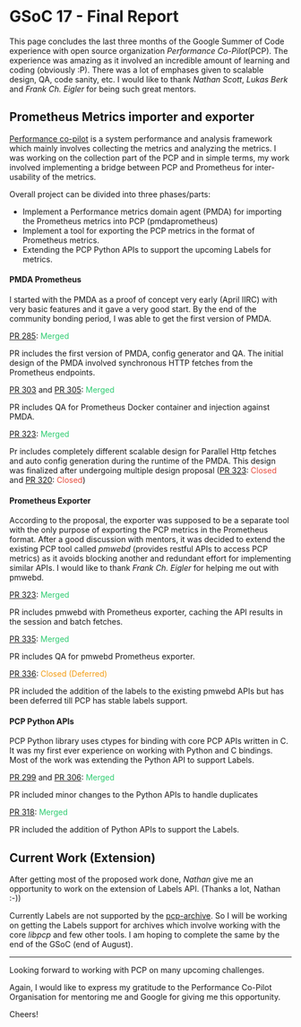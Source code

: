 <link rel="shortcut icon" type="image/png" href="/favicons.png">

# GSoC 17 - Final Report


This page concludes the last three months of the Google Summer of Code experience with open source organization _Performance Co-Pilot_(PCP). The experience was amazing as it involved an incredible amount of learning and coding (obviously :P). There was a lot of emphases given to scalable design, QA, code sanity, etc. I would like to thank _Nathan Scott_, _Lukas Berk_ and _Frank Ch. Eigler_ for being such great mentors.

## Prometheus Metrics importer and exporter

[Performance co-pilot](http://pcp.io/) is a system performance and analysis framework which mainly involves collecting the metrics and analyzing the metrics. I was working on the collection part of the PCP and in simple terms, my work involved implementing a bridge between PCP and Prometheus for inter-usability of the metrics.

Overall project can be divided into three phases/parts:
* Implement a Performance metrics domain agent (PMDA) for importing the Prometheus metrics into PCP (pmdaprometheus)
*  Implement a tool for exporting the PCP metrics in the format of Prometheus metrics.
*  Extending the PCP Python APIs to support the upcoming Labels for metrics.


#### PMDA Prometheus

I started with the PMDA as a proof of concept very early (April IIRC) with very basic features and it gave a very good start. By the end of the community bonding period, I was able to get the first version of PMDA.

[PR 285](https://github.com/performancecopilot/pcp/pull/285): <span style="color:#2ecc71">Merged</span>

PR includes the first version of PMDA, config generator and QA. The initial design of the PMDA involved synchronous HTTP fetches from the Prometheus endpoints.

[PR 303](https://github.com/performancecopilot/pcp/pull/303) and [PR 305](https://github.com/performancecopilot/pcp/pull/305): <span style="color:#2ecc71">Merged</span>

PR includes QA for Prometheus Docker container and injection against PMDA.

[PR 323](https://github.com/performancecopilot/pcp/pull/323): <span style="color:#2ecc71">Merged</span>

Pr includes completely different scalable design for Parallel Http fetches and auto config generation during the runtime of the PMDA. This design was finalized after undergoing multiple design proposal ([PR 323](https://github.com/performancecopilot/pcp/pull/322): <span style="color:#e74c3c">Closed</span> and [PR 320](https://github.com/performancecopilot/pcp/pull/320): <span style="color:#e74c3c">Closed</span>)

#### Prometheus Exporter

According to the proposal, the exporter was supposed to be a separate tool with the only purpose of exporting the PCP metrics in the Prometheus format. After a good discussion with mentors, it was decided to extend the existing PCP tool called _pmwebd_ (provides restful APIs to access PCP metrics) as it avoids blocking another and redundant effort for implementing similar APIs. I would like to thank _Frank Ch. Eigler_ for helping me out with pmwebd.

[PR 323](https://github.com/performancecopilot/pcp/pull/323): <span style="color:#2ecc71">Merged</span>

PR includes pmwebd with Prometheus exporter, caching the API results in the session and batch fetches.

[PR 335](https://github.com/performancecopilot/pcp/pull/335): <span style="color:#2ecc71">Merged</span>

PR includes QA for pmwebd Prometheus exporter.

[PR 336](https://github.com/performancecopilot/pcp/pull/336): <span style="color:#f39c12">Closed (Deferred)</span>

PR included the addition of the labels to the existing pmwebd APIs but has been deferred till PCP has stable labels support.

#### PCP Python APIs

PCP Python library uses ctypes for binding with core PCP APIs written in C. It was my first ever experience on working with Python and C bindings. Most of the work was extending the Python API to support Labels.


[PR 299](https://github.com/performancecopilot/pcp/pull/299) and [PR 306](https://github.com/performancecopilot/pcp/pull/306): <span style="color:#2ecc71">Merged</span>

PR included minor changes to the Python APIs to handle duplicates

[PR 318](https://github.com/performancecopilot/pcp/pull/318): <span style="color:#2ecc71">Merged</span>

PR included the addition of Python APIs to support the Labels.

## Current Work (Extension)

After getting most of the proposed work done, _Nathan_ give me an opportunity to work on the extension of Labels API. (Thanks a lot, Nathan :-))

Currently Labels are not supported by the [pcp-archive](pcp.io/man/man5/pcp-archive.5.html). So I will be working on getting the Labels support for archives which involve working with the core _libpcp_ and few other tools. I am hoping to complete the same by the end of the GSoC (end of August).

---
Looking forward to working with PCP on many upcoming challenges.


Again, I would like to express my gratitude to the Performance Co-Pilot Organisation for mentoring me and Google for giving me this opportunity.

Cheers!







